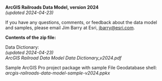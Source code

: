 **ArcGIS Railroads Data Model, version 2024** 
<br>*(updated 2024-04-23)*

If you have any questions, comments, or feedback about the data model and samples, please email Jim Barry at Esri, jbarry@esri.com.

**Contents of the zip file:**

Data Dictionary: 
<br>*(updated 2024-04-23)*
<br>*ArcGIS Railroad Data Model Data Dictionary_v2024.pdf*

Sample ArcGIS Pro project package with sample File Geodatabase shell:
<br>*arcgis-railroads-data-model-sample-v2024.ppkx*



